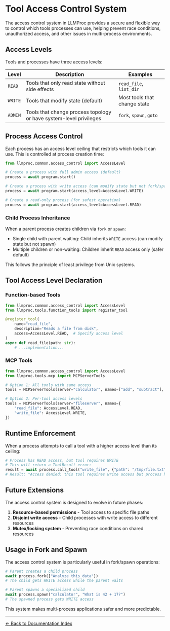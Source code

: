 # Tool Access Control System

The access control system in LLMProc provides a secure and flexible way to control which tools processes can use, helping prevent race conditions, unauthorized access, and other issues in multi-process environments.

## Access Levels

Tools and processes have three access levels:

| Level | Description | Examples |
|-------|-------------|----------|
| `READ` | Tools that only read state without side effects | `read_file`, `list_dir` |
| `WRITE` | Tools that modify state (default) | Most tools that change state |
| `ADMIN` | Tools that change process topology or have system-level privileges | `fork`, `spawn`, `goto` |

## Process Access Control

Each process has an access level ceiling that restricts which tools it can use. This is controlled at process creation time:

```python
from llmproc.common.access_control import AccessLevel

# Create a process with full admin access (default)
process = await program.start()

# Create a process with write access (can modify state but not fork/spawn)
process = await program.start(access_level=AccessLevel.WRITE)

# Create a read-only process (for safest operation)
process = await program.start(access_level=AccessLevel.READ)
```

### Child Process Inheritance

When a parent process creates children via `fork` or `spawn`:

- Single child with parent waiting: Child inherits `WRITE` access (can modify state but not spawn)
- Multiple children or non-waiting: Children inherit `READ` access only (safer default)

This follows the principle of least privilege from Unix systems.

## Tool Access Level Declaration

### Function-based Tools

```python
from llmproc.common.access_control import AccessLevel
from llmproc.tools.function_tools import register_tool

@register_tool(
    name="read_file",
    description="Reads a file from disk",
    access=AccessLevel.READ,  # Specify access level
)
async def read_file(path: str):
    # ...implementation...
```

### MCP Tools

```python
from llmproc.common.access_control import AccessLevel
from llmproc.tools.mcp import MCPServerTools

# Option 1: All tools with same access
tools = MCPServerTools(server="calculator", names=["add", "subtract"], access=AccessLevel.READ)

# Option 2: Per-tool access levels
tools = MCPServerTools(server="fileserver", names={
    "read_file": AccessLevel.READ,
    "write_file": AccessLevel.WRITE,
})
```

## Runtime Enforcement

When a process attempts to call a tool with a higher access level than its ceiling:

```python
# Process has READ access, but tool requires WRITE
# This will return a ToolResult error:
result = await process.call_tool("write_file", {"path": "/tmp/file.txt", "content": "data"})
# Result: "Access denied: this tool requires write access but process has read"
```

## Future Extensions

The access control system is designed to evolve in future phases:

1. **Resource-based permissions** - Tool access to specific file paths
2. **Disjoint write access** - Child processes with write access to different resources
3. **Mutex/locking system** - Preventing race conditions on shared resources

## Usage in Fork and Spawn

The access control system is particularly useful in fork/spawn operations:

```python
# Parent creates a child process
await process.fork(["Analyze this data"])
# The child gets WRITE access while the parent waits

# Parent spawns a specialized child
await process.spawn("calculator", "What is 42 + 17?")
# The spawned process gets WRITE access
```

This system makes multi-process applications safer and more predictable.

---
[← Back to Documentation Index](index.md)
